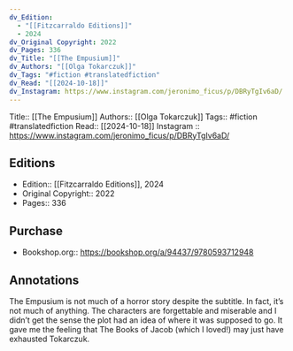 ```yaml
---
dv_Edition:
  - "[[Fitzcarraldo Editions]]"
  - 2024
dv_Original Copyright: 2022
dv_Pages: 336
dv_Title: "[[The Empusium]]"
dv_Authors: "[[Olga Tokarczuk]]"
dv_Tags: "#fiction #translatedfiction"
dv_Read: "[[2024-10-18]]"
dv_Instagram: https://www.instagram.com/jeronimo_ficus/p/DBRyTgIv6aD/
---
```

Title:: [[The Empusium]]
Authors:: [[Olga Tokarczuk]]
Tags:: #fiction #translatedfiction 
Read:: [[2024-10-18]]
Instagram :: https://www.instagram.com/jeronimo_ficus/p/DBRyTgIv6aD/

## Editions
- Edition:: [[Fitzcarraldo Editions]], 2024
- Original Copyright:: 2022
- Pages:: 336

## Purchase
* Bookshop.org:: https://bookshop.org/a/94437/9780593712948
## Annotations

The Empusium is not much of a horror story despite the subtitle. In fact, it’s not much of anything. The characters are forgettable and miserable and I didn’t get the sense the plot had an idea of where it was supposed to go. It gave me the feeling that The Books of Jacob (which I loved!) may just have exhausted Tokarczuk.